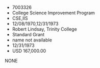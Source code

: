 * 7003326
* College Science Improvement Program
* CSE,IIS
* 12/08/1970,12/31/1973
* Robert Lindsay, Trinity College
* Standard Grant
*   name not available
* 12/31/1973
* USD 167,000.00

NONE